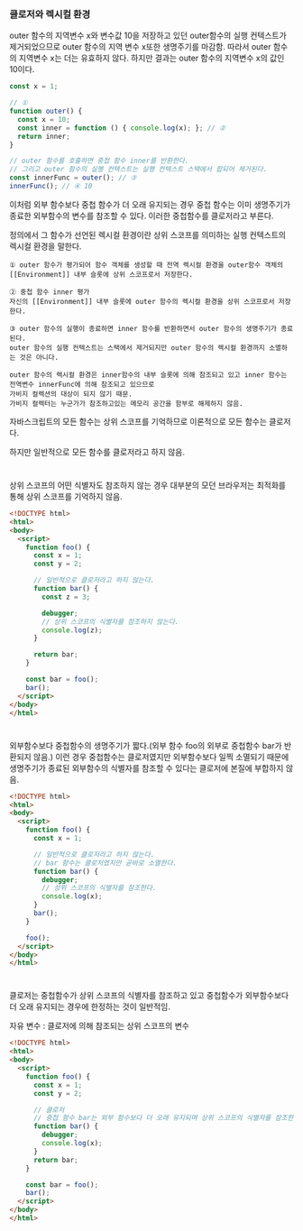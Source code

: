 ### 클로저와 렉시컬 환경
outer 함수의 지역변수 x와 변수값 10을 저장하고 있던 outer함수의 실행 컨텍스트가 제거되었으므로 outer 함수의 지역 변수 x또한 생명주기를 마감함.
따라서 outer 함수의 지역변수 x는 더는 유효하지 않다.
하지만 결과는 outer 함수의 지역변수 x의 값인 10이다.

```js
const x = 1;

// ①
function outer() {
  const x = 10;
  const inner = function () { console.log(x); }; // ②
  return inner;
}

// outer 함수를 호출하면 중첩 함수 inner를 반환한다.
// 그리고 outer 함수의 실행 컨텍스트는 실행 컨텍스트 스택에서 팝되어 제거된다.
const innerFunc = outer(); // ③
innerFunc(); // ④ 10
```


이처럼 외부 함수보다 중첩 함수가 더 오래 유지되는 경우 중첩 함수는 이미 생명주기가 종료한 외부함수의 변수를 참조할 수 있다.
이러한 중첩함수를 클로저라고 부른다.


정의에서 그 함수가 선언된 렉시컬 환경이란 상위 스코프를 의미하는 실행 컨텍스트의 렉시컬 환경을 말한다.

```
① outer 함수가 평가되어 함수 객체를 생성할 때 전역 렉시컬 환경을 outer함수 객체의 [[Environment]] 내부 슬롯에 상위 스코프로서 저장한다. 

② 중첩 함수 inner 평가
자신의 [[Environment]] 내부 슬롯에 outer 함수의 렉시컬 환경을 상위 스코프로서 저장한다. 

③ outer 함수의 실행이 종료하면 inner 함수를 반환하면서 outer 함수의 생명주기가 종료된다. 
outer 함수의 실행 컨텍스트는 스택에서 제거되지만 outer 함수의 렉시컬 환경까지 소멸하는 것은 아니다. 

outer 함수의 렉시컬 환경은 inner함수의 내부 슬롯에 의해 참조되고 있고 inner 함수는 전역변수 innerFunc에 의해 참조되고 있으므로 
가비지 컬렉션의 대상이 되지 않기 때문.
가비지 컬렉터는 누군가가 참조하고있는 메모리 공간을 함부로 해제하지 않음. 
```

자바스크립트의 모든 함수는 상위 스코프를 기억하므로 이론적으로 모든 함수는 클로저다. 

하지만 일반적으로 모든 함수를 클로저라고 하지 않음. 

#
상위 스코프의 어떤 식별자도 참조하지 않는 경우 대부분의 모던 브라우저는 최적화를 통해 상위 스코프를 기억하지 않음. 
```html
<!DOCTYPE html>
<html>
<body>
  <script>
    function foo() {
      const x = 1;
      const y = 2;

      // 일반적으로 클로저라고 하지 않는다.
      function bar() {
        const z = 3;

        debugger;
        // 상위 스코프의 식별자를 참조하지 않는다.
        console.log(z);
      }

      return bar;
    }

    const bar = foo();
    bar();
  </script>
</body>
</html>
```

#
외부함수보다 중첩함수의 생명주기가 짧다.(외부 함수 foo의 외부로 중첩함수 bar가 반환되지 않음.)
이런 경우 중첩함수는 클로저였지만 외부함수보다 일찍 소멸되기 때문에 생명주기가 종료된 외부함수의 식별자를 참조할 수 있다는 클로저에 본질에 부합하지 않음. 
```html
<!DOCTYPE html>
<html>
<body>
  <script>
    function foo() {
      const x = 1;

      // 일반적으로 클로저라고 하지 않는다.
      // bar 함수는 클로저였지만 곧바로 소멸한다.
      function bar() {
        debugger;
        // 상위 스코프의 식별자를 참조한다.
        console.log(x);
      }
      bar();
    }

    foo();
  </script>
</body>
</html>
```

#
클로저는 중첩함수가 상위 스코프의 식별자를 참조하고 있고 중첩함수가 외부함수보다 더 오래 유지되는 경우에 한정하는 것이 일반적임. 

자유 변수 : 클로저에 의해 참조되는 상위 스코프의 변수
```html
<!DOCTYPE html>
<html>
<body>
  <script>
    function foo() {
      const x = 1;
      const y = 2;

      // 클로저
      // 중첩 함수 bar는 외부 함수보다 더 오래 유지되며 상위 스코프의 식별자를 참조한다.
      function bar() {
        debugger;
        console.log(x);
      }
      return bar;
    }

    const bar = foo();
    bar();
  </script>
</body>
</html>
```